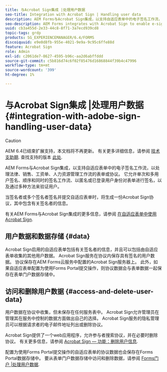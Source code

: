 ```yaml
---
title: 与Acrobat Sign集成 |处理用户数据
seo-title: Integration with Acrobat Sign | Handling user data
description: AEM Forms与Acrobat Sign集成，以支持自适应表单中的电子签名工作流，以处理法律、销售、工资单、人力资源管理工作流的表单或协议。 深入了解用户数据、数据存储以及访问和删除用户数据。
seo-description: AEM Forms integrates with Acrobat Sign to enable e-signature workflows in adaptive forms to process forms or agreements for legal, sales, payroll, human resource management workflows. Dig deeper on user data, data stores, and access and delete user data.
uuid: cb3a455d-2e33-44c8-8f71-3a7ecd939cd8
topic-tags: grdp
products: SG_EXPERIENCEMANAGER/6.4/FORMS
discoiquuid: e9e0d8fb-955e-4021-9e9a-9c95c6ffe88d
feature: Acrobat Sign
role: Admin
exl-id: c2061de7-8627-4595-b96c-aa2d6abffddd
source-git-commit: c5b816d74c6f02f85476d16868844f39b4c47996
workflow-type: tm+mt
source-wordcount: '399'
ht-degree: 1%

---
```


# 与Acrobat Sign集成 |处理用户数据 {#integration-with-adobe-sign-handling-user-data}

>[!CAUTION]
>
>AEM 6.4已结束扩展支持，本文档将不再更新。 有关更多详细信息，请参阅 [技术支助期](https://helpx.adobe.com/cn/support/programs/eol-matrix.html). 查找支持的版本 [此处](https://experienceleague.adobe.com/docs/).

AEM Forms与Acrobat Sign集成，以支持自适应表单中的电子签名工作流，以处理法律、销售、工资单、人力资源管理工作流的表单或协议。 它允许单次和多用户签名、顺序和同时的签名工作流、以匿名或已登录用户身份对表单进行签名，以及通过多种方法来验证用户。

当签名者或多个签名者签名并提交自适应表单时，将生成一份Acrobat Sign协议，其中包含有关签名者的信息。

有关AEM Forms与Acrobat Sign集成的更多信息，请参阅 [在自适应表单中使用Acrobat Sign](/help/forms/using/working-with-adobe-sign.md).

## 用户数据和数据存储 {#data}

Acrobat Sign启用的自适应表单包括有关签名者的信息，并且可以包括由自适应表单收集的其他用户数据。 Acrobat Sign服务在协议内保存具有签名的用户数据。 协议保存在AEM Forms云服务中配置的Acrobat Sign服务器上。 此外，如果自适应表单配置为使用Forms Portal提交操作，则协议数据会与表单数据一起保存在表单门户数据存储中。

## 访问和删除用户数据 {#access-and-delete-user-data}

用户数据在协议中收集，但未保存在任何服务表中。 Acrobat Sign允许管理员在管理其在服务中控制的数据方面做出自己的选择。 Acrobat Sign服务的隐私管理员可以根据请求者的电子邮件地址列出或删除协议。

Acrobat Sign提供了一个web应用程序，允许参与者搜索协议，并在必要时删除协议。 有关更多信息，请参阅 [Acrobat Sign — 功能：删除用户信息](https://helpx.adobe.com/sign/help/adobesign_gdpr_user_deletion.html).

配置为使用Forms Portal提交操作的自适应表单的协议数据也会保存在Forms Portal数据存储中。 要从表单门户数据存储中访问和删除数据，请参阅 [Forms门户 |处理用户数据](/help/forms/using/forms-portal-handling-user-data.md).
